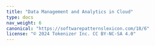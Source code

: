 ```yaml
---
title: "Data Management and Analytics in Cloud"
type: docs
nav_weight: 6
canonical: "https://softwarepatternslexicon.com/18/6"
license: "© 2024 Tokenizer Inc. CC BY-NC-SA 4.0"
---
```

